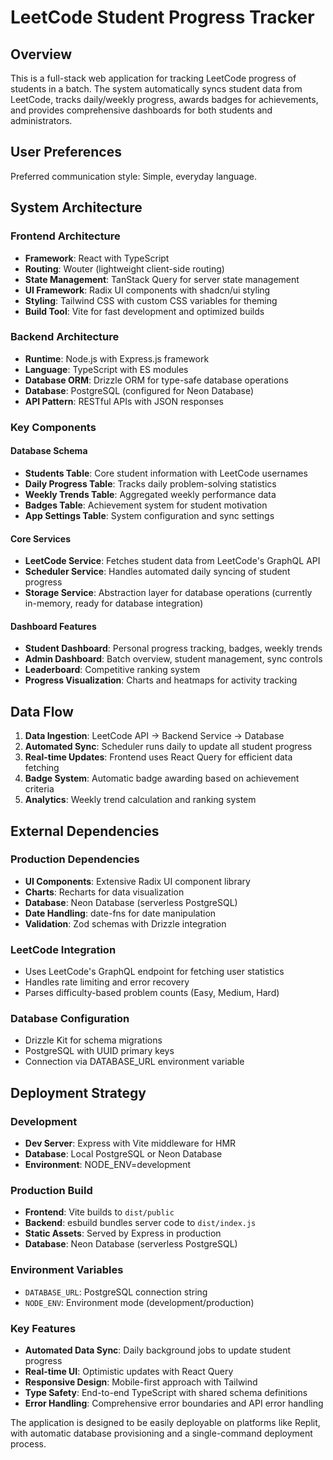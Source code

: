 # LeetCode Student Progress Tracker

## Overview

This is a full-stack web application for tracking LeetCode progress of students in a batch. The system automatically syncs student data from LeetCode, tracks daily/weekly progress, awards badges for achievements, and provides comprehensive dashboards for both students and administrators.

## User Preferences

Preferred communication style: Simple, everyday language.

## System Architecture

### Frontend Architecture
- **Framework**: React with TypeScript
- **Routing**: Wouter (lightweight client-side routing)
- **State Management**: TanStack Query for server state management
- **UI Framework**: Radix UI components with shadcn/ui styling
- **Styling**: Tailwind CSS with custom CSS variables for theming
- **Build Tool**: Vite for fast development and optimized builds

### Backend Architecture
- **Runtime**: Node.js with Express.js framework
- **Language**: TypeScript with ES modules
- **Database ORM**: Drizzle ORM for type-safe database operations
- **Database**: PostgreSQL (configured for Neon Database)
- **API Pattern**: RESTful APIs with JSON responses

### Key Components

#### Database Schema
- **Students Table**: Core student information with LeetCode usernames
- **Daily Progress Table**: Tracks daily problem-solving statistics
- **Weekly Trends Table**: Aggregated weekly performance data
- **Badges Table**: Achievement system for student motivation
- **App Settings Table**: System configuration and sync settings

#### Core Services
- **LeetCode Service**: Fetches student data from LeetCode's GraphQL API
- **Scheduler Service**: Handles automated daily syncing of student progress
- **Storage Service**: Abstraction layer for database operations (currently in-memory, ready for database integration)

#### Dashboard Features
- **Student Dashboard**: Personal progress tracking, badges, weekly trends
- **Admin Dashboard**: Batch overview, student management, sync controls
- **Leaderboard**: Competitive ranking system
- **Progress Visualization**: Charts and heatmaps for activity tracking

## Data Flow

1. **Data Ingestion**: LeetCode API → Backend Service → Database
2. **Automated Sync**: Scheduler runs daily to update all student progress
3. **Real-time Updates**: Frontend uses React Query for efficient data fetching
4. **Badge System**: Automatic badge awarding based on achievement criteria
5. **Analytics**: Weekly trend calculation and ranking system

## External Dependencies

### Production Dependencies
- **UI Components**: Extensive Radix UI component library
- **Charts**: Recharts for data visualization
- **Database**: Neon Database (serverless PostgreSQL)
- **Date Handling**: date-fns for date manipulation
- **Validation**: Zod schemas with Drizzle integration

### LeetCode Integration
- Uses LeetCode's GraphQL endpoint for fetching user statistics
- Handles rate limiting and error recovery
- Parses difficulty-based problem counts (Easy, Medium, Hard)

### Database Configuration
- Drizzle Kit for schema migrations
- PostgreSQL with UUID primary keys
- Connection via DATABASE_URL environment variable

## Deployment Strategy

### Development
- **Dev Server**: Express with Vite middleware for HMR
- **Database**: Local PostgreSQL or Neon Database
- **Environment**: NODE_ENV=development

### Production Build
- **Frontend**: Vite builds to `dist/public`
- **Backend**: esbuild bundles server code to `dist/index.js`
- **Static Assets**: Served by Express in production
- **Database**: Neon Database (serverless PostgreSQL)

### Environment Variables
- `DATABASE_URL`: PostgreSQL connection string
- `NODE_ENV`: Environment mode (development/production)

### Key Features
- **Automated Data Sync**: Daily background jobs to update student progress
- **Real-time UI**: Optimistic updates with React Query
- **Responsive Design**: Mobile-first approach with Tailwind
- **Type Safety**: End-to-end TypeScript with shared schema definitions
- **Error Handling**: Comprehensive error boundaries and API error handling

The application is designed to be easily deployable on platforms like Replit, with automatic database provisioning and a single-command deployment process.